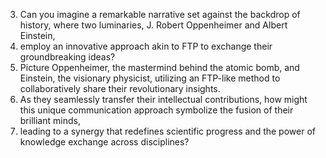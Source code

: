 3.	Can you imagine a remarkable narrative set against the backdrop of history, where two luminaries, J. Robert Oppenheimer and Albert Einstein,
4.	employ an innovative approach akin to FTP to exchange their groundbreaking ideas?
5.	Picture Oppenheimer, the mastermind behind the atomic bomb, and Einstein, the visionary physicist, utilizing an FTP-like method to collaboratively share their revolutionary insights.
6.	 As they seamlessly transfer their intellectual contributions, how might this unique communication approach symbolize the fusion of their brilliant minds,
7.	leading to a synergy that redefines scientific progress and the power of knowledge exchange across disciplines?
